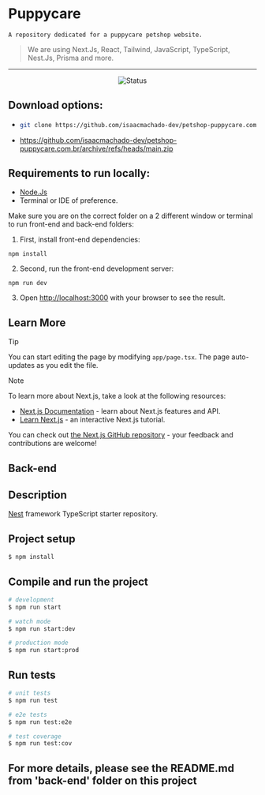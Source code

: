 # Puppycare
`A repository dedicated for a puppycare petshop website.`
> We are using Next.Js, React, Tailwind, JavaScript, TypeScript, Nest.Js, Prisma and more.

---

<div align="center">
  <img src="https://img.shields.io/badge/In%20Development-%23C63E3E" alt="Status">
</div>

  
## Download options:
- ```bash
  git clone https://github.com/isaacmachado-dev/petshop-puppycare.com.br.git
  ```
- https://github.com/isaacmachado-dev/petshop-puppycare.com.br/archive/refs/heads/main.zip

  
## Requirements to run locally:

- [Node.Js](https://nodejs.org/pt)
- Terminal or IDE of preference.

Make sure you are on the correct folder on a 2 different window or terminal to run front-end and back-end folders:

1. First, install front-end dependencies:
```
npm install
```

2. Second, run the front-end development server:
```
npm run dev
```

3. Open [http://localhost:3000](http://localhost:3000) with your browser to see the result.
  
## Learn More

> [!Tip]
You can start editing the page by modifying `app/page.tsx`. The page auto-updates as you edit the file.

> [!Note]
To learn more about Next.js, take a look at the following resources:

- [Next.js Documentation](https://nextjs.org/docs) - learn about Next.js features and API.
- [Learn Next.js](https://nextjs.org/learn) - an interactive Next.js tutorial.

You can check out [the Next.js GitHub repository](https://github.com/vercel/next.js) - your feedback and contributions are welcome!

## Back-end

## Description

[Nest](https://github.com/nestjs/nest) framework TypeScript starter repository.

## Project setup

```bash
$ npm install
```

## Compile and run the project

```bash
# development
$ npm run start

# watch mode
$ npm run start:dev

# production mode
$ npm run start:prod
```

## Run tests

```bash
# unit tests
$ npm run test

# e2e tests
$ npm run test:e2e

# test coverage
$ npm run test:cov
```

## For more details, please see the README.md from 'back-end' folder on this project